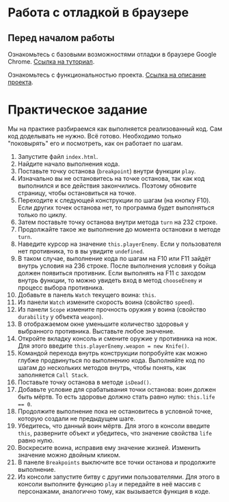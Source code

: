 # Работа с отладкой в браузере 

## Перед началом работы
Ознакомьтесь с базовыми возможностями отладки в браузере Google Chrome.
[Ссылка на туториал](DebuggerTutorial.md).

Ознакомьтесь с функциональностью проекта.
[Ссылка на описание проекта](ProjectDescription.md).

# Практическое задание
Мы на практике разбираемся как выполняется реализованный код. Сам код доделывать не нужно. Всё готово. Необходимо только "поковырять" его и посмотреть, как он работает по шагам.

1. Запустите файл `index.html`.
2. Найдите начало выполнения кода.
3. Поставьте точку останова (`breakpoint`) внутри функции `play`.
4. Изначально вы не остановитесь на точке останова, так как код выполнился и все действия закончились. Поэтому обновите страницу, чтобы остановиться на  точке.
5. Переходите к следующей конструкции по шагам (на кнопку F10). Если других точек останова нет, то программа будет выполняться только по циклу.
6. Затем поставьте точку останова внутри метода `turn` на 232 строке.
7. Продолжайте такое же выполнение до момента остановки в методе `turn`.
8. Наведите курсор на значение `this.playerEnemy`. Если у пользователя нет противника, то в вы увидите `undefined`.
9. В таком случае, выполнение кода по шагам на F10 или F11 зайдёт внутрь условия на 236 строке. После выполнения условия у бойца должен появиться противник. Если выполнять на F11 с заходом внутрь функции, то можно увидеть вход в метод `chooseEnemy` и процесс выбора противника.
10. Добавьте в панель `Watch` текущего воина: `this`.
11. Из панели `Watch` измените скорость воина (свойство `speed`).
12. Из панели `Scope` измените прочность оружия у воина (свойство `durability` у объекта `weapon`).
13. В отображаемом окне уменьшите количество здоровья у выбранного противника. Выставьте любое значение.
14. Откройте вкладку консоль и смените оружие у противника на нож. Для этого введите `this.playerEnemy.weapon = new Knife()`.
15. Командой перехода внутрь конструкции попробуйте как можно глубже продвинуться по выполнению кода. Выполняйте код по шагам до нескольких методов внутрь, чтобы понять, как заполняется `Call Stack`.
16. Поставьте точку останова в методе `isDead()`.
17. Добавьте условие для срабатывания точки останова: воин должен быть мёртв. То есть здоровье должно стать равно нулю: `this.life == 0`.
18. Продолжите выполнение пока не остановитесь в условной точке, которую создали не предыдущем шаге.
19. Убедитесь, что данный воин мёртв. Для этого в консоли введите `this`, разверните объект и убедитесь, что значение свойства `life` равно нулю.
20. Воскресите воина, исправив ему значение жизней. Изменить значение можно двойным кликом.
21. В панеле `Breakpoints` выключите все точки останова и продолжите выполнение.
22. Из консоли запустите битву с другими пользователями. Для этого в консоли выполните функцию `play` и передайте в неё массив с персонажами, аналогично тому, как вызывается функция в коде.
